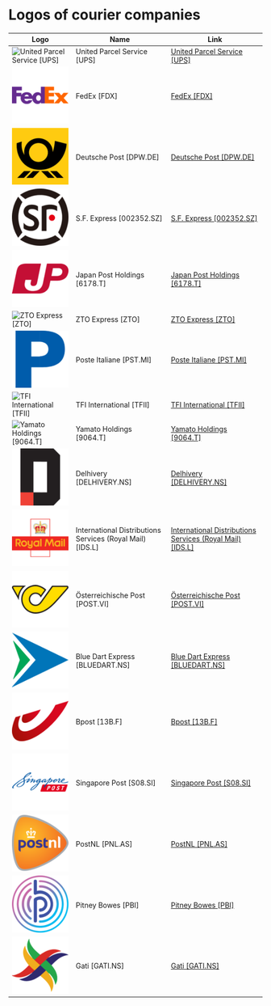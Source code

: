 # Logos of courier companies

| Logo | Name  | Link |
| ---- | ----  | ---- |
| ![United Parcel Service [UPS]](/img/128/UPS-631a3677.png) | United Parcel Service [UPS] | [United Parcel Service [UPS]](ups/logo/)
| ![FedEx [FDX]](/img/128/FDX-1c112468.png) | FedEx [FDX] | [FedEx [FDX]](fedex/logo/)
| ![Deutsche Post [DPW.DE]](/img/128/DPW.DE-2f00a0f1.png) | Deutsche Post [DPW.DE] | [Deutsche Post [DPW.DE]](deutsche-post/logo/)
| ![S.F. Express [002352.SZ]](/img/128/002352.SZ-fd313845.png) | S.F. Express [002352.SZ] | [S.F. Express [002352.SZ]](sf-express/logo/)
| ![Japan Post Holdings [6178.T]](/img/128/6178.T-f3041aa5.png) | Japan Post Holdings [6178.T] | [Japan Post Holdings [6178.T]](japan-post/logo/)
| ![ZTO Express [ZTO]](/img/128/ZTO-71cc2b69.png) | ZTO Express [ZTO] | [ZTO Express [ZTO]](zto-express/logo/)
| ![Poste Italiane [PST.MI]](/img/128/PST.MI-7e2dec81.png) | Poste Italiane [PST.MI] | [Poste Italiane [PST.MI]](poste-italiane/logo/)
| ![TFI International [TFII]](/img/128/TFII-02a1e38d.png) | TFI International [TFII] | [TFI International [TFII]](tfi-international/logo/)
| ![Yamato Holdings [9064.T]](/img/128/9064.T-1c065fdc.png) | Yamato Holdings [9064.T] | [Yamato Holdings [9064.T]](yamato-holdings/logo/)
| ![Delhivery [DELHIVERY.NS]](/img/128/DELHIVERY.NS-3b60d179.png) | Delhivery [DELHIVERY.NS] | [Delhivery [DELHIVERY.NS]](delhivery/logo/)
| ![International Distributions Services (Royal Mail) [IDS.L]](/img/128/IDS.L-e8dc087e.png) | International Distributions Services (Royal Mail) [IDS.L] | [International Distributions Services (Royal Mail) [IDS.L]](royal-mail/logo/)
| ![Österreichische Post [POST.VI]](/img/128/POST.VI-5c1c4598.png) | Österreichische Post [POST.VI] | [Österreichische Post [POST.VI]](austrian-post/logo/)
| ![Blue Dart Express [BLUEDART.NS]](/img/128/BLUEDART.NS-92991902.png) | Blue Dart Express [BLUEDART.NS] | [Blue Dart Express [BLUEDART.NS]](blue-dart-express/logo/)
| ![Bpost [13B.F]](/img/128/13B.F-408df556.png) | Bpost [13B.F] | [Bpost [13B.F]](bpost/logo/)
| ![Singapore Post [S08.SI]](/img/128/S08.SI-38431683.png) | Singapore Post [S08.SI] | [Singapore Post [S08.SI]](singapore-post/logo/)
| ![PostNL [PNL.AS]](/img/128/PNL.AS-e900ff25.png) | PostNL [PNL.AS] | [PostNL [PNL.AS]](postnl/logo/)
| ![Pitney Bowes [PBI]](/img/128/PBI-c2f82155.png) | Pitney Bowes [PBI] | [Pitney Bowes [PBI]](pitney-bowes/logo/)
| ![Gati [GATI.NS]](/img/128/GATI.NS-b0d9c558.png) | Gati [GATI.NS] | [Gati [GATI.NS]](gati/logo/)
